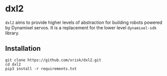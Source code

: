 # dxl2

`dxl2` aims to provide higher levels of abstraction for building robots powered by Dynamixel servos. It is a replacement for the lower level `dynamixel-sdk` library.

## Installation

```
git clone https://github.com/xrisk/dxl2.git
cd dxl2
pip3 install -r requirements.txt
```
